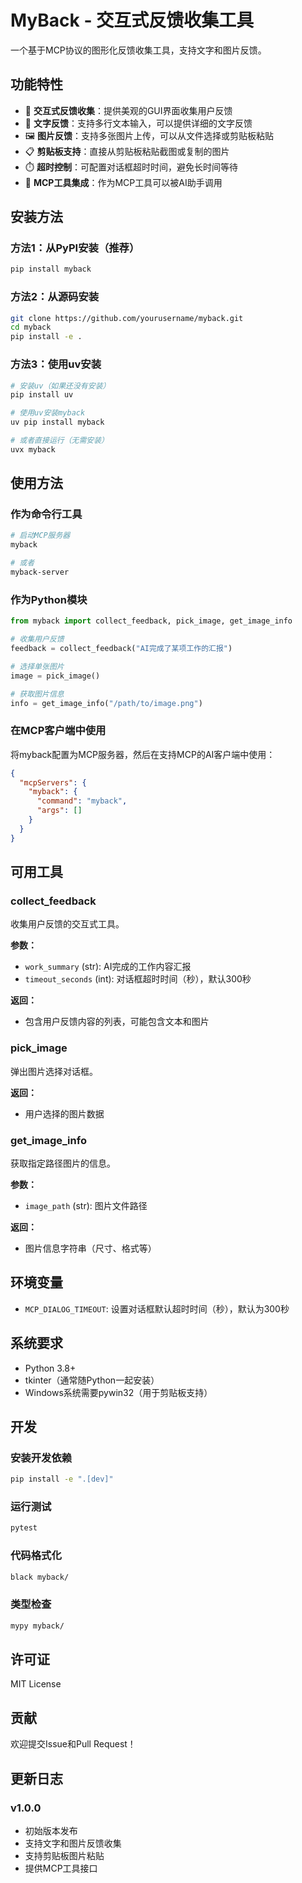 # MyBack - 交互式反馈收集工具

一个基于MCP协议的图形化反馈收集工具，支持文字和图片反馈。

## 功能特性

- 🎯 **交互式反馈收集**：提供美观的GUI界面收集用户反馈
- 💬 **文字反馈**：支持多行文本输入，可以提供详细的文字反馈
- 🖼️ **图片反馈**：支持多张图片上传，可以从文件选择或剪贴板粘贴
- 📋 **剪贴板支持**：直接从剪贴板粘贴截图或复制的图片
- ⏱️ **超时控制**：可配置对话框超时时间，避免长时间等待
- 🔧 **MCP工具集成**：作为MCP工具可以被AI助手调用

## 安装方法

### 方法1：从PyPI安装（推荐）

```bash
pip install myback
```

### 方法2：从源码安装

```bash
git clone https://github.com/yourusername/myback.git
cd myback
pip install -e .
```

### 方法3：使用uv安装

```bash
# 安装uv（如果还没有安装）
pip install uv

# 使用uv安装myback
uv pip install myback

# 或者直接运行（无需安装）
uvx myback
```

## 使用方法

### 作为命令行工具

```bash
# 启动MCP服务器
myback

# 或者
myback-server
```

### 作为Python模块

```python
from myback import collect_feedback, pick_image, get_image_info

# 收集用户反馈
feedback = collect_feedback("AI完成了某项工作的汇报")

# 选择单张图片
image = pick_image()

# 获取图片信息
info = get_image_info("/path/to/image.png")
```

### 在MCP客户端中使用

将myback配置为MCP服务器，然后在支持MCP的AI客户端中使用：

```json
{
  "mcpServers": {
    "myback": {
      "command": "myback",
      "args": []
    }
  }
}
```

## 可用工具

### collect_feedback

收集用户反馈的交互式工具。

**参数：**
- `work_summary` (str): AI完成的工作内容汇报
- `timeout_seconds` (int): 对话框超时时间（秒），默认300秒

**返回：**
- 包含用户反馈内容的列表，可能包含文本和图片

### pick_image

弹出图片选择对话框。

**返回：**
- 用户选择的图片数据

### get_image_info

获取指定路径图片的信息。

**参数：**
- `image_path` (str): 图片文件路径

**返回：**
- 图片信息字符串（尺寸、格式等）

## 环境变量

- `MCP_DIALOG_TIMEOUT`: 设置对话框默认超时时间（秒），默认为300秒

## 系统要求

- Python 3.8+
- tkinter（通常随Python一起安装）
- Windows系统需要pywin32（用于剪贴板支持）

## 开发

### 安装开发依赖

```bash
pip install -e ".[dev]"
```

### 运行测试

```bash
pytest
```

### 代码格式化

```bash
black myback/
```

### 类型检查

```bash
mypy myback/
```

## 许可证

MIT License

## 贡献

欢迎提交Issue和Pull Request！

## 更新日志

### v1.0.0
- 初始版本发布
- 支持文字和图片反馈收集
- 支持剪贴板图片粘贴
- 提供MCP工具接口
